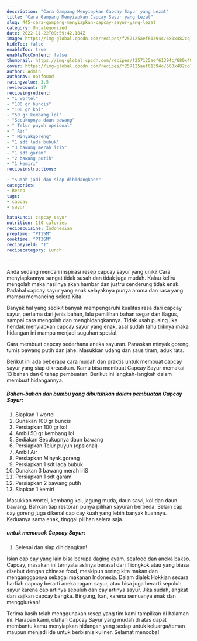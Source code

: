 ```yaml
---
description: "Cara Gampang Menyiapkan Capcay Sayur yang Lezat"
title: "Cara Gampang Menyiapkan Capcay Sayur yang Lezat"
slug: 445-cara-gampang-menyiapkan-capcay-sayur-yang-lezat
category: Uncategorized
date: 2022-11-22T09:59:42.104Z
image: https://img-global.cpcdn.com/recipes/f257125aef61394c/680x482cq70/capcay-sayur-foto-resep-utama.jpg
hideToc: false
enableToc: true
enableTocContent: false
thumbnail: https://img-global.cpcdn.com/recipes/f257125aef61394c/680x482cq70/capcay-sayur-foto-resep-utama.jpg
cover: https://img-global.cpcdn.com/recipes/f257125aef61394c/680x482cq70/capcay-sayur-foto-resep-utama.jpg
author: Admin
authorAv: notfound
ratingvalue: 3.5
reviewcount: 17
recipeingredient:
- "1 wortel"
- "100 gr buncis"
- "100 gr kol"
- "50 gr kembang lol"
- "Secukupnya daun bawang"
- " Telur puyuh opsional"
- " Air"
- " Minyakgoreng"
- "1 sdt lada bubuk"
- "3 bawang merah iriS"
- "1 sdt garam"
- "2 bawang putih"
- "1 kemiri"
recipeinstructions:

- "Sudah jadi dan siap dihidangkan!"
categories:
- Resep
tags:
- capcay
- sayur

katakunci: capcay sayur 
nutrition: 110 calories
recipecuisine: Indonesian
preptime: "PT15M"
cooktime: "PT36M"
recipeyield: "1"
recipecategory: Lunch

---
```





Anda sedang mencari inspirasi resep capcay sayur yang unik? Cara menyiapkannya sangat tidak susah dan tidak juga mudah. Kalau keliru mengolah maka hasilnya akan hambar dan justru cenderung tidak enak. Padahal capcay sayur yang enak selayaknya punya aroma dan rasa yang mampu memancing selera Kita.





Banyak hal yang sedikit banyak mempengaruhi kualitas rasa dari capcay sayur, pertama dari jenis bahan, lalu pemilihan bahan segar dan Bagus, sampai cara mengolah dan menghidangkannya. Tidak usah pusing jika hendak menyiapkan capcay sayur yang enak,      asal sudah tahu triknya maka hidangan ini mampu menjadi suguhan spesial.














Cara membuat capcay sederhana aneka sayuran. Panaskan minyak goreng, tumis bawang putih dan jahe. Masukkan udang dan saus tiram, aduk rata.






Berikut ini ada beberapa cara mudah dan praktis untuk membuat capcay sayur yang siap dikreasikan. Kamu bisa membuat Capcay Sayur memakai 13 bahan dan 0 tahap pembuatan. Berikut ini langkah-langkah dalam membuat hidangannya.

<!--inarticleads1-->

##### Bahan-bahan dan bumbu yang dibutuhkan dalam pembuatan Capcay Sayur:

1. Siapkan 1 wortel
1. Gunakan 100 gr buncis
1. Persiapkan 100 gr kol
1. Ambil 50 gr kembang lol
1. Sediakan Secukupnya daun bawang
1. Persiapkan  Telur puyuh (opsional)
1. Ambil  Air
1. Persiapkan  Minyak.goreng
1. Persiapkan 1 sdt lada bubuk
1. Gunakan 3 bawang merah iriS
1. Persiapkan 1 sdt garam
1. Persiapkan 2 bawang putih
1. Siapkan 1 kemiri


Masukkan wortel, kembang kol, jagung muda, daun sawi, kol dan daun bawang. Bahkan tiap restoran punya pilihan sayuran berbeda. Selain cap cay goreng juga dikenal cap cay kuah yang lebih banyak kuahnya. Keduanya sama enak, tinggal pilihan selera saja. 

<!--inarticleads2-->

#####  untuk memasak Capcay Sayur:


1. Selesai dan siap dihidangkan!

Isian cap cay yang lain bisa berupa daging ayam, seafood dan aneka bakso. Capcay, masakan ini ternyata aslinya berasal dari Tiongkok atau yang biasa disebut dengan chinese food, meskipun sering kita makan dan menganggapnya sebagai makanan Indonesia. Dalam dialek Hokkian secara harfiah capcay berarti aneka ragam sayur, atau bisa juga berarti sepuluh sayur karena cap artinya sepuluh dan cay artinya sayur. Jika sudah, angkat dan sajikan capcay bangka. Bingung, kan, karena semuanya enak dan menggiurkan! 

Terima kasih telah menggunakan resep yang tim kami tampilkan di halaman ini. Harapan kami, olahan Capcay Sayur yang mudah di atas dapat membantu kamu menyiapkan hidangan yang sedap untuk keluarga/teman maupun menjadi ide untuk berbisnis kuliner. Selamat mencoba!
